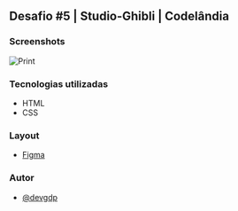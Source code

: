 ## Desafio #5 | Studio-Ghibli | Codelândia

### Screenshots

![Print](https://raw.githubusercontent.com/devgdp/Studio-Ghibli/main/assets/img/Login.png 'Print')

### Tecnologias utilizadas

- HTML
- CSS

### Layout

- [Figma](https://www.figma.com/file/Yb9IBH56g7T1hdIyZ3BMNO/Desafios---Codel%C3%A2ndia?node-id=5867%3A2)

### Autor

- [@devgdp](https://www.github.com/devgdp)
